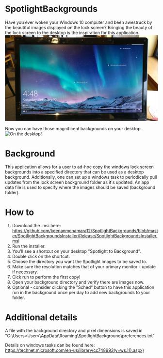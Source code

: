 # SpotlightBackgrounds
Have you ever woken your Windows 10 computer and been awestruck by the beautiful images displayed on the lock screen? Bringing the beauty of the lock screen to the desktop is the inspiration for this application.
![Inspiration](https://github.com/keenanmcnamara12/SpotlightBackgrounds/blob/master/WindowsSpotlightLookingGreat.jpg)

Now you can have those magnificent backgrounds on your desktop.
![On the desktop!](https://github.com/keenanmcnamara12/SpotlightBackgrounds/blob/master/SpotlightAsBackgroundWoohoo.png)

# Background
This application allows for a user to ad-hoc copy the windows lock screen backgrounds into a specified directory that can be used as a desktop background. Additionally, one can set up a windows task to periodically pull updates from the lock screen background folder as it's updated. An app data file is used to specify where the images should be saved (background folder).

# How to 
1. Download the .msi here: https://github.com/keenanmcnamara12/SpotlightBackgrounds/blob/master/SpotlightBackgroundsInstaller/Release/SpotlightBackgroundsInstaller.msi
2. Run the installer.
3. You'll see a shortcut on your desktop "Spotlight to Background".
4. Double click on the shortcut.
5. Choose the directory you want the Spotlight images to be saved to.
6. Make sure the resolution matches that of your primary monitor - update if necessary.
7. Cick run to perform the first copy!
8. Open your background directory and verify there are images now.
9. Optional - consider clicking the "Sched" button to have this application run in the background once per day to add new backgrounds to your folder.

# Additional details
A file with the background directory and pixel dimensions is saved in "C:\Users\<User>\AppData\Roaming\SpotlightBackground\preferences.txt"

Details on windows tasks can be found here: https://technet.microsoft.com/en-us/library/cc748993(v=ws.11).aspx)
